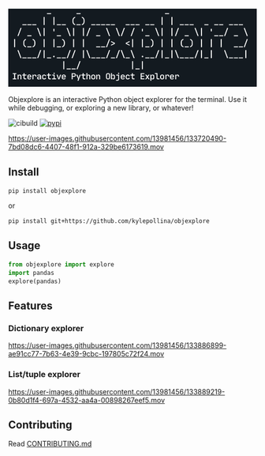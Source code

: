 
![logo](images/logo.png)

Objexplore is an interactive Python object explorer for the terminal. Use it while debugging, or exploring a new library, or whatever!

![cibuild](https://github.com/kylepollina/objexplore/actions/workflows/python-app.yml/badge.svg) [![pypi](https://img.shields.io/pypi/v/objexplore.svg)](https://pypi.org/project/objexplore/)


https://user-images.githubusercontent.com/13981456/133720490-7bd08dc6-4407-48f1-912a-329be6173619.mov


## Install

```
pip install objexplore
```

or

```
pip install git+https://github.com/kylepollina/objexplore
```

## Usage

```python
from objexplore import explore
import pandas
explore(pandas)
```

## Features

### Dictionary explorer

https://user-images.githubusercontent.com/13981456/133886899-ae91cc77-7b63-4e39-9cbc-197805c72f24.mov

### List/tuple explorer

https://user-images.githubusercontent.com/13981456/133889219-0b80d1f4-697a-4532-aa4a-00898267eef5.mov



## Contributing
Read [CONTRIBUTING.md](CONTRIBUTING.md)




